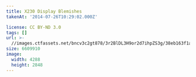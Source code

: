 ```yaml
---
title: X230 Display Blemishes
takenAt: '2014-07-26T10:29:02.000Z'

license: CC BY-ND 3.0
tags: []
url: >-
  //images.ctfassets.net/bncv3c2gt878/3r2BlDL3H9or2d7ihpZS3g/38eb163f1a36f5ec2e3091da921d3438/x230-display-blemishes_14561597089_o
size: 6609910
image:
  width: 4288
  height: 2848
---
```

